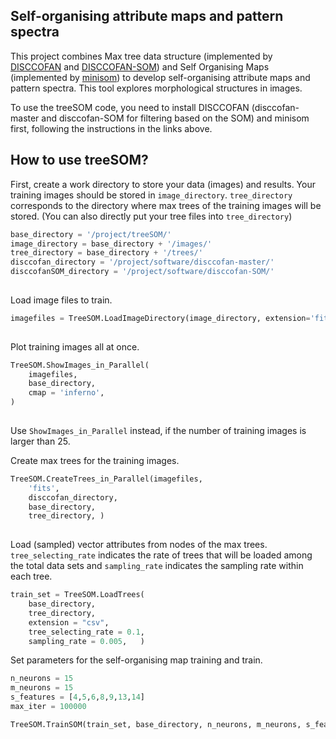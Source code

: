 ## Self-organising attribute maps and pattern spectra

This project combines Max tree data structure (implemented by [DISCCOFAN](https://github.com/sgazagnes/disccofan) and [DISCCOFAN-SOM](https://github.com/sgazagnes/disccofan/tree/SOM)) and Self Organising Maps (implemented by [minisom](https://github.com/JustGlowing/minisom/tree/master)) to develop self-organising attribute maps and pattern spectra.
This tool explores morphological structures in images. 

To use the treeSOM code, you need to install DISCCOFAN (disccofan-master and disccofan-SOM for filtering based on the SOM) and minisom first, following the instructions in the links above. 

## How to use treeSOM?

First, create a work directory to store your data (images) and results. 
Your training images should be stored in `image_directory`.
`tree_directory` corresponds to the directory where max trees of the training images will be stored. 
(You can also directly put your tree files into `tree_directory`)

```python
base_directory = '/project/treeSOM/'
image_directory = base_directory + '/images/'
tree_directory = base_directory + '/trees/'
disccofan_directory = '/project/software/disccofan-master/'
disccofanSOM_directory = '/project/software/disccofan-SOM/'
     
```

Load image files to train. 

```python
imagefiles = TreeSOM.LoadImageDirectory(image_directory, extension='fits')
     
```

Plot training images all at once.

```python
TreeSOM.ShowImages_in_Parallel(
    imagefiles,
    base_directory,
    cmap = 'inferno',
)
     
```

Use `ShowImages_in_Parallel` instead, if the number of training images is larger than 25. 

Create max trees for the training images. 

```python
TreeSOM.CreateTrees_in_Parallel(imagefiles,
    'fits',
    disccofan_directory,
    base_directory,
    tree_directory, )
     
```

Load (sampled) vector attributes from nodes of the max trees. 
`tree_selecting_rate` indicates the rate of trees that will be loaded among the total data sets and `sampling_rate` indicates the sampling rate within each tree. 

```python
train_set = TreeSOM.LoadTrees(
    base_directory,
    tree_directory,
    extension = "csv", 
    tree_selecting_rate = 0.1,
    sampling_rate = 0.005,   )

```

Set parameters for the self-organising map training and train. 

```python
n_neurons = 15
m_neurons = 15
s_features = [4,5,6,8,9,13,14]
max_iter = 100000

TreeSOM.TrainSOM(train_set, base_directory, n_neurons, m_neurons, s_features, max_iter,)

```
